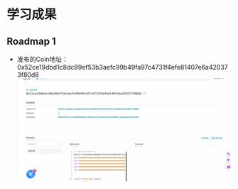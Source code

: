 # 学习成果

## Roadmap 1
- 发布的Coin地址：0x52ce19dbd1c8dc89ef53b3aefc99b49fa97c4731f4efe81407e6a420373f80d8
![Alt text](image.png)